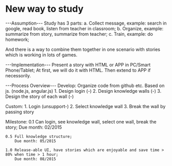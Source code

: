 # New way to study

---Assumption---
Study has 3 parts: 
	a. Collect message, example: search in google, read book, listen from teacher in classroom;
	b. Organize, example: summarize from story, summarize from teacher;
	c. Train, example: do homework;

And there is a way to combine them together in one scenario with stories which is working in lots of games.


---Implementation---
Present a story with HTML or APP in PC/Smart Phone/Tablet;
At first, we will do it with HTML. Then extend to APP if necessorily.


---Process Overview---
Develop: Organize code from github etc. Based on js. (node.js, angular.js)
	1. Design login (-)
	2. Design knowledge walls (-)
	3. Design the story of each wall (-)

Custom: 
	1. Login (unsupport-)
	2. Select knowledge wall
	3. Break the wall by passing story


Milestone:
	0.1 	Can login, see knowledge wall, select one wall, break the story;
		Due month: 02/2015

	0.5	Full knowledge structure;
		Due month: 05/2015

	1.0	Release-able UI, have stories which are enjoyable and save time > 80% when time > 1 hour;
		Due month: 08/2015
	
	

